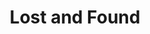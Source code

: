 ---
title: Lost and Found 
category: Video
category_slug: video
source: video
image: images/works/lost-and-found.png
video: https://youtu.be/c0Zj1yVxAYU
---